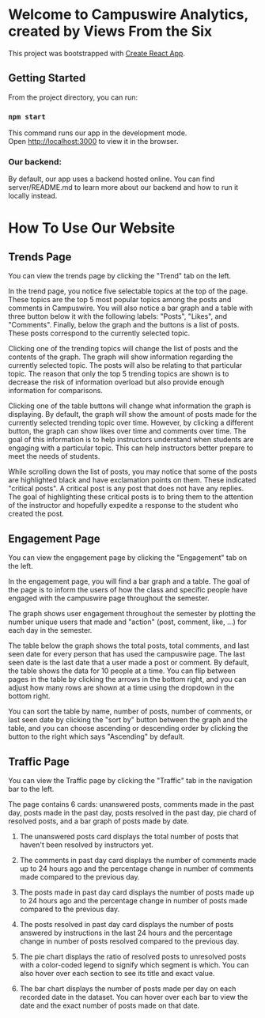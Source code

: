 # Welcome to Campuswire Analytics, created by Views From the Six

This project was bootstrapped with [Create React App](https://github.com/facebook/create-react-app).

## Getting Started

From the project directory, you can run:

### `npm start`

This command runs our app in the development mode.\
Open [http://localhost:3000](http://localhost:3000) to view it in the browser.

### Our backend:
By default, our app uses a backend hosted online. You can find server/README.md to learn more about our backend and how to run it locally instead.

# How To Use Our Website

## Trends Page
You can view the trends page by clicking the "Trend" tab on the left.

In the trend page, you notice five selectable topics at the top of the page. These topics are the top 5 most popular topics among the posts and comments in Campuswire. You will also notice a bar graph and a table with three button below it with the following labels: "Posts", "Likes", and "Comments". Finally, below the graph and the buttons is a list of posts. These posts correspond to the currently selected topic.

Clicking one of the trending topics will change the list of posts and the contents of the graph. The graph will show information regarding the currently selected topic. The posts will also be relating to that particular topic. The reason that only the top 5 trending topics are shown is to decrease the risk of information overload but also provide enough information for comparisons. 

Clicking one of the table buttons will change what information the graph is displaying. By default, the graph will show the amount of posts made for the currently selected trending topic over time. However, by clicking a different button, the graph can show likes over time and comments over time. The goal of this information is to help instructors understand when students are engaging with a particular topic. This can help instructors better prepare to meet the needs of students.

While scrolling down the list of posts, you may notice that some of the posts are highlighted black and have exclamation points on them. These indicated "critical posts". A critical post is any post that does not have any replies. The goal of highlighting these critical posts is to bring them to the attention of the instructor and hopefully expedite a response to the student who created the post. 

## Engagement Page
You can view the engagement page by clicking the "Engagement" tab on the left.

In the engagement page, you will find a bar graph and a table. The goal of the page is to inform the users of how the class and specific people have engaged with the campuswire page throughout the semester.

The graph shows user engagement throughout the semester by plotting the number unique users that made and "action" (post, comment, like, ...) for each day in the semester. 

The table below the graph shows the total posts, total comments, and last seen date for every person that has used the campuswire page. The last seen date is the last date that a user made a post or comment. By default, the table shows the data for 10 people at a time. You can flip between pages in the table by clicking the arrows in the bottom right, and you can adjust how many rows are shown at a time using the dropdown in the bottom right.

You can sort the table by name, number of posts, number of comments, or last seen date by clicking the "sort by" button between the graph and the table, and you can choose ascending or descending order by clicking the button to the right which says "Ascending" by default.


## Traffic Page

You can view the Traffic page by clicking the "Traffic" tab in the navigation bar to the left.

The page contains 6 cards: unanswered posts, comments made in the past day, posts made in the past day, posts resolved in the past day, pie chard of resolved posts, and a bar graph of posts made by date.

1. The unanswered posts card displays the total number of posts that haven't been resolved by instructors yet.

2. The comments in past day card displays the number of comments made up to 24 hours ago and the percentage change in number of comments made compared to the previous day.

3. The posts made in past day card displays the number of posts made up to 24 hours ago and the percentage change in number of posts made compared to the previous day.

4. The posts resolved in past day card displays the number of posts answered by instructions in the last 24 hours and the percentage change in number of posts resolved compared to the previous day.

5. The pie chart displays the ratio of resolved posts to unresolved posts with a color-coded legend to signify which segment is which. You can also hover over each section to see its title and exact value.

6. The bar chart displays the number of posts made per day on each recorded date in the dataset. You can hover over each bar to view the date and the exact number of posts made on that date.
